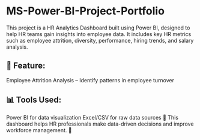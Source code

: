 #  MS-Power-BI-Project-Portfolio
This project is a HR Analytics Dashboard built using Power BI, designed to help HR teams gain insights into employee data. It includes key HR metrics such as employee attrition, diversity, performance, hiring trends, and salary analysis.

## 📌 Feature:
Employee Attrition Analysis – Identify patterns in employee turnover

## 📊 Tools Used:
Power BI for data visualization
Excel/CSV for raw data sources
🔹 This dashboard helps HR professionals make data-driven decisions and improve workforce management. 🚀
